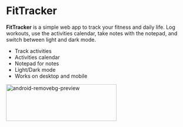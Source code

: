 # FitTracker

**FitTracker** is a simple web app to track your fitness and daily life. Log workouts, use the activities calendar, take notes with the notepad, and switch between light and dark mode.

- Track activities
- Activities calendar
- Notepad for notes
- Light/Dark mode
- Works on desktop and mobile

<img width="300" height="100" alt="android-removebg-preview" src="https://github.com/user-attachments/assets/3b12cbae-35a5-45ae-bc67-016454b4e9e3" />
